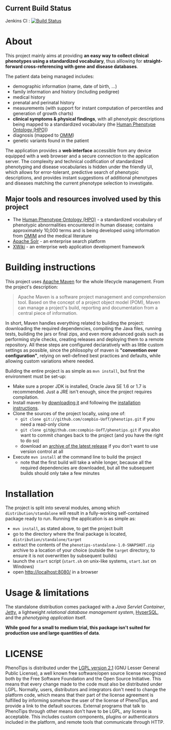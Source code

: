 ## Current Build Status ##
Jenkins CI : [![Build Status](http://ci.cs.toronto.edu/jenkins/job/phenotips/badge/icon)](http://ci.cs.toronto.edu/jenkins/job/phenotips/)

# About #

This project mainly aims at providing **an easy way to collect clinical phenotypes using a standardized vocabulary**, thus alllowing for **straight-forward cross-referencing with gene and disease databases**.

The patient data being managed includes:
* demographic information (name, date of birth, ...)
* family information and history (including pedigree)
* medical history
* prenatal and perinatal history
* measurements (with support for instant computation of percentiles and generation of growth charts)
* **clinical symptoms & physical findings**, with all phenotypic descriptions being mapped to a standardized vocabulary (the [Human Phenotype Ontology (HPO)](http://www.human-phenotype-ontology.org/))
* diagnosis (mapped to [OMIM](http://omim.org/))
* genetic variants found in the patient

The application provides a **web interface** accessible from any device equipped with a web browser and a secure connection to the application server. The complexity and technical codification of standardized phenotyping and disease vocabularies is hidden under the friendly UI, which allows for error-tolerant, predictive search of phenotypic descriptions, and provides instant suggestions of additional phenotypes and diseases matching the current phenotype selection to investigate.

## Major tools and resources involved used by this project ##
* The [Human Phenotype Ontology (HPO)](http://www.human-phenotype-ontology.org/) - a standardized vocabulary of phenotypic abnormalities encountered in human disease; contains approximately 10,000 terms and is being developed using information from [OMIM](http://omim.org/) and the medical literature
* [Apache Solr](http://lucene.apache.org/solr/) - an enterprise search platform
* [XWiki](http://xwiki.org) - an enterprise web application development framework

# Building instructions #

This project uses [Apache Maven](http://maven.apache.org/) for the whole lifecycle management. From the project's description:

> Apache Maven is a software project management and comprehension tool.
> Based on the concept of a project object model (POM), Maven can manage
> a project's build, reporting and documentation from a central piece of information.

In short, Maven handles everything related to building the project: downloading the required dependencies, compiling the Java files, running tests, building the jars or final zips, and even more advanced goals such as performing style checks, creating releases and deploying them to a remote repository. All these steps are configured declaratively with as little custom settings as possible, since the philosophy of maven is **"convention over configuration"**, relying on well-defined best practices and defaults, while allowing custom variations where needed.

Building the entire project is as simple as `mvn install`, but first the environment must be set-up:

* Make sure a proper JDK is installed, Oracle Java SE 1.6 or 1.7 is recommended. Just a JRE isn't enough, since the project requires compilation.
* Install maven by [downloading it](http://maven.apache.org/download.html) and following the [installation instructions](http://maven.apache.org/download.html#Installation).
* Clone the sources of the project locally, using one of:
    * `git clone git://github.com/compbio-UofT/phenotips.git` if you need a read-only clone
    * `git clone git@github.com:compbio-UofT/phenotips.git` if you also want to commit changes back to the project (and you have the right to do so)
    * download an [archive of the latest release](https://github.com/compbio-UofT/phenotips/tags) if you don't want to use version control at all
* Execute `mvn install` at the command line to build the project
    * note that the first build will take a while longer, because all the required dependencies are downloaded, but all the subsequent builds should only take a few minutes

# Installation #

The project is split into several modules, among which `distribution/standalone` will result in a fully-working self-contained package ready to run. Running the application is as simple as:

* `mvn install`, as stated above, to get the project built
* go to the directory where the final package is located, `distribution/standalone/target`
* extract the contents of the `phenotips-standalone-1.0-SNAPSHOT.zip` archive to a location of your choice (outside the `target` directory, to ensure it is not overwritten by subsequent builds)
* launch the `start` script (`start.sh` on unix-like systems, `start.bat` on Windows)
* open [http://localhost:8080/](http://localhost:8080/) in a browser

# Usage & limitations #

The standalone distribution comes packaged with a *Java Servlet Container*, [Jetty](http://www.eclipse.org/jetty/), a lightweight *relational database management system*, [HyperSQL](http://hsqldb.org/), and the *phenotyping application* itself.

**While good for a small to medium trial, this package isn't suited for production use and large quantities of data**.

# LICENSE #

PhenoTips is distributed under the [LGPL version 2.1](http://www.gnu.org/licenses/lgpl-2.1.html) (GNU Lesser General Public License), a well known free software/open source license recognized both by the Free Software Foundation and the Open Source Initiative.
This means that every change made to the code must also be distributed under LGPL. Normally, users, distributors and integrators don't need to change the platform code, which means that their part of the license agreement is fulfilled by informing somehow the user of the license of PhenoTips, and provide a link to the default sources. External programs that talk to PhenoTips through other means don't have to be LGPL, any license is acceptable. This includes custom components, plugins or authenticators included in the platform, and remote tools that communicate through HTTP.